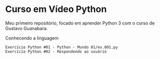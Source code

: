 # Curso em Vídeo Python
 Meu primeiro repositório, focado em aprender Python 3 com o curso de Gustavo Guanabara.
 
Conhecendo a linguagem

    Exercício Python #01 - Python - Mundo 01/ex.001.py
    Exercício Python #02 - Respondendo ao usuário


